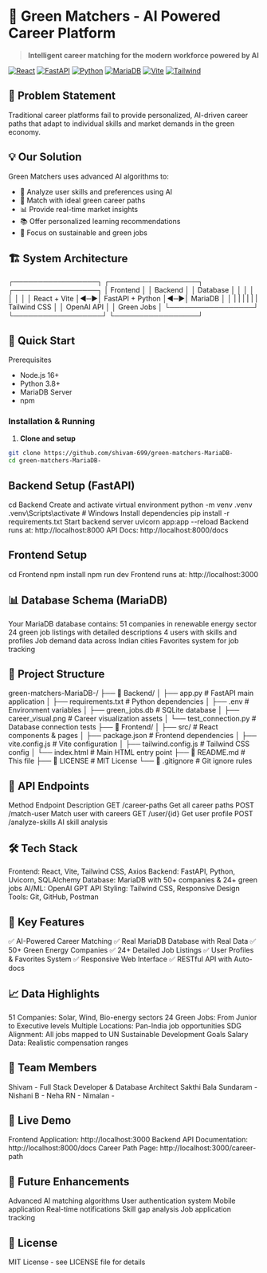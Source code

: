 # 🌿 Green Matchers - AI Powered Career Platform

> **Intelligent career matching for the modern workforce powered by AI**

[![React](https://img.shields.io/badge/React-18.2-blue)]()
[![FastAPI](https://img.shields.io/badge/Backend-FastAPI-green)]()
[![Python](https://img.shields.io/badge/Python-3.8%2B-blue)]()
[![MariaDB](https://img.shields.io/badge/Database-MariaDB-orange)]()
[![Vite](https://img.shields.io/badge/Build-Vite-purple)]()
[![Tailwind](https://img.shields.io/badge/Styling-Tailwind_CSS-38B2AC)]()

## 🎯 Problem Statement
Traditional career platforms fail to provide personalized, AI-driven career paths that adapt to individual skills and market demands in the green economy.

## 💡 Our Solution
Green Matchers uses advanced AI algorithms to:
- 🤖 Analyze user skills and preferences using AI
- 🎯 Match with ideal green career paths  
- 📊 Provide real-time market insights
- 📚 Offer personalized learning recommendations
- 🌱 Focus on sustainable and green jobs

## 🏗️ System Architecture
┌─────────────────┐ ┌──────────────────┐ ┌─────────────────┐
│ Frontend        │ │     Backend      │ │     Database    │
│                 │ │                  │ │                 │
│  React + Vite  │◄─►│ FastAPI + Python │◄─►│   MariaDB    │
│                 | |                  | |                 |
|   Tailwind CSS  │ │    OpenAI API    │ │  Green Jobs     │
└─────────────────┘ └──────────────────┘ └─────────────────┘



## 🚀 Quick Start
 Prerequisites
- Node.js 16+
- Python 3.8+
- MariaDB Server
- npm

### Installation & Running

1. **Clone and setup**
```bash
git clone https://github.com/shivam-699/green-matchers-MariaDB-
cd green-matchers-MariaDB-
```

## Backend Setup (FastAPI)
cd Backend
 Create and activate virtual environment
python -m venv .venv
.venv\Scripts\activate  # Windows
 Install dependencies
pip install -r requirements.txt
 Start backend server
uvicorn app:app --reload
Backend runs at: http://localhost:8000
API Docs: http://localhost:8000/docs



## Frontend Setup
cd Frontend
npm install
npm run dev
Frontend runs at: http://localhost:3000

## 📊 Database Schema (MariaDB)
Your MariaDB database contains:
51 companies in renewable energy sector
24 green job listings with detailed descriptions
4 users with skills and profiles
Job demand data across Indian cities
Favorites system for job tracking


## 📁 Project Structure
green-matchers-MariaDB-/
├── 📂 Backend/
│   ├── app.py                 # FastAPI main application
│   ├── requirements.txt       # Python dependencies
│   ├── .env                  # Environment variables
│   ├── green_jobs.db         # SQLite database
│   ├── career_visual.png     # Career visualization assets
│   └── test_connection.py    # Database connection tests
├── 📂 Frontend/
│   ├── src/                  # React components & pages
│   ├── package.json          # Frontend dependencies
│   ├── vite.config.js        # Vite configuration
│   ├── tailwind.config.js    # Tailwind CSS config
│   └── index.html            # Main HTML entry point
├── 📜 README.md              # This file
├── 📜 LICENSE               # MIT License
└── 📜 .gitignore            # Git ignore rules



## 🔌 API Endpoints
Method	    Endpoint        	  Description
GET	         /career-paths	     Get all career paths
POST	       /match-user	       Match user with careers
GET	         /user/{id}	         Get user profile
POST	       /analyze-skills	   AI skill analysis


## 🛠️ Tech Stack
Frontend: React, Vite, Tailwind CSS, Axios
Backend: FastAPI, Python, Uvicorn, SQLAlchemy
Database: MariaDB with 50+ companies & 24+ green jobs
AI/ML: OpenAI GPT API
Styling: Tailwind CSS, Responsive Design
Tools: Git, GitHub, Postman


## 🎯 Key Features
✅ AI-Powered Career Matching
✅ Real MariaDB Database with Real Data
✅ 50+ Green Energy Companies
✅ 24+ Detailed Job Listings
✅ User Profiles & Favorites System
✅ Responsive Web Interface
✅ RESTful API with Auto-docs


## 📈 Data Highlights
51 Companies: Solar, Wind, Bio-energy sectors
24 Green Jobs: From Junior to Executive levels
Multiple Locations: Pan-India job opportunities
SDG Alignment: All jobs mapped to UN Sustainable Development Goals
Salary Data: Realistic compensation ranges


## 👥 Team Members
Shivam - Full Stack Developer & Database Architect
Sakthi Bala Sundaram -
Nishani B -
Neha RN -
Nimalan -



## 🎥 Live Demo
Frontend Application: http://localhost:3000
Backend API Documentation: http://localhost:8000/docs
Career Path Page: http://localhost:3000/career-path

## 🔮 Future Enhancements
Advanced AI matching algorithms
User authentication system
Mobile application
Real-time notifications
Skill gap analysis
Job application tracking

## 📄 License
MIT License - see LICENSE file for details
